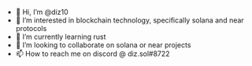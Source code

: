 - 👋 Hi, I’m @diz10
- 👀 I’m interested in blockchain technology, specifically solana and near protocols
- 🌱 I’m currently learning rust
- 💞️ I’m looking to collaborate on solana or near projects
- 📫 How to reach me on discord @ diz.sol#8722

<!---
diz10/diz10 is a ✨ special ✨ repository because its `README.md` (this file) appears on your GitHub profile.
You can click the Preview link to take a look at your changes.
--->
